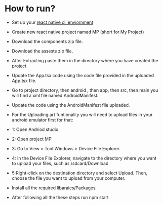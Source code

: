 # How to run?
- Set up your [react native cli enviornment](https://reactnative.dev/docs/environment-setup?guide=native)
- Create new react native project named MP (short for My Project)
- Download the components zip file.
- Download the assests zip file.
- After Extracting paste them in the directory where you have created the project. 
- Update the App.tsx code using the code file provided in the uploaded App.tsx file.
- Go to project directory, then android , then app, then src, then main you will find a xml file named AndroidManifest.
- Update the code using the AndroidManifest file uploaded.
- For the Uploading art funtionality you will need to upload files in your android emulator first for that:
-  1: Open Andriod studio
-  2: Open project MP
-  3: Go to View > Tool Windows > Device File Explorer.
-  4: In the Device File Explorer, navigate to the directory where you want to upload your files, such as /sdcard/Download.
-  5:Right-click on the destination directory and select Upload. Then, choose the file you want to upload from your computer.

- Install all the required libaraies/Packages
- After following all the these steps run npm start 



